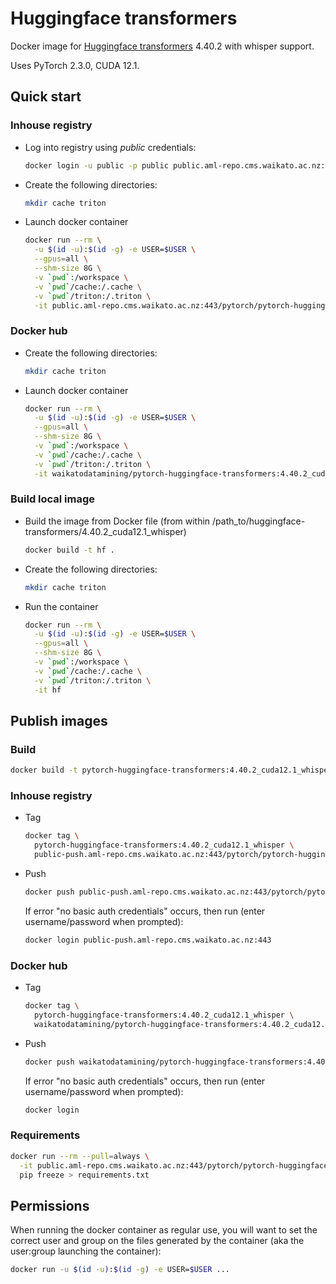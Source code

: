 # Huggingface transformers

Docker image for [Huggingface transformers](https://github.com/huggingface/transformers) 4.40.2 with whisper support.

Uses PyTorch 2.3.0, CUDA 12.1.

## Quick start

### Inhouse registry

* Log into registry using *public* credentials:

  ```bash
  docker login -u public -p public public.aml-repo.cms.waikato.ac.nz:443 
  ```
  
* Create the following directories:

  ```bash
  mkdir cache triton
  ```

* Launch docker container

  ```bash
  docker run --rm \
    -u $(id -u):$(id -g) -e USER=$USER \
    --gpus=all \
    --shm-size 8G \
    -v `pwd`:/workspace \
    -v `pwd`/cache:/.cache \
    -v `pwd`/triton:/.triton \
    -it public.aml-repo.cms.waikato.ac.nz:443/pytorch/pytorch-huggingface-transformers:4.40.2_cuda12.1_whisper
  ```

### Docker hub
  
* Create the following directories:

  ```bash
  mkdir cache triton
  ```

* Launch docker container

  ```bash
  docker run --rm \
    -u $(id -u):$(id -g) -e USER=$USER \
    --gpus=all \
    --shm-size 8G \
    -v `pwd`:/workspace \
    -v `pwd`/cache:/.cache \
    -v `pwd`/triton:/.triton \
    -it waikatodatamining/pytorch-huggingface-transformers:4.40.2_cuda12.1_whisper
  ```

### Build local image

* Build the image from Docker file (from within /path_to/huggingface-transformers/4.40.2_cuda12.1_whisper)

  ```bash
  docker build -t hf .
  ```
    
* Create the following directories:

  ```bash
  mkdir cache triton
  ```

* Run the container

  ```bash
  docker run --rm \
    -u $(id -u):$(id -g) -e USER=$USER \
    --gpus=all \
    --shm-size 8G \
    -v `pwd`:/workspace \
    -v `pwd`/cache:/.cache \
    -v `pwd`/triton:/.triton \
    -it hf
  ```

## Publish images

### Build

```bash
docker build -t pytorch-huggingface-transformers:4.40.2_cuda12.1_whisper .
```

### Inhouse registry  
  
* Tag

  ```bash
  docker tag \
    pytorch-huggingface-transformers:4.40.2_cuda12.1_whisper \
    public-push.aml-repo.cms.waikato.ac.nz:443/pytorch/pytorch-huggingface-transformers:4.40.2_cuda12.1_whisper
  ```
  
* Push

  ```bash
  docker push public-push.aml-repo.cms.waikato.ac.nz:443/pytorch/pytorch-huggingface-transformers:4.40.2_cuda12.1_whisper
  ```
  If error "no basic auth credentials" occurs, then run (enter username/password when prompted):
  
  ```bash
  docker login public-push.aml-repo.cms.waikato.ac.nz:443
  ```

### Docker hub  
  
* Tag

  ```bash
  docker tag \
    pytorch-huggingface-transformers:4.40.2_cuda12.1_whisper \
    waikatodatamining/pytorch-huggingface-transformers:4.40.2_cuda12.1_whisper
  ```
  
* Push

  ```bash
  docker push waikatodatamining/pytorch-huggingface-transformers:4.40.2_cuda12.1_whisper
  ```
  If error "no basic auth credentials" occurs, then run (enter username/password when prompted):
  
  ```bash
  docker login
  ```


### Requirements

```bash
docker run --rm --pull=always \
  -it public.aml-repo.cms.waikato.ac.nz:443/pytorch/pytorch-huggingface-transformers:4.40.2_cuda12.1_whisper \
  pip freeze > requirements.txt
```

## Permissions

When running the docker container as regular use, you will want to set the correct
user and group on the files generated by the container (aka the user:group launching
the container):

```bash
docker run -u $(id -u):$(id -g) -e USER=$USER ...
```
